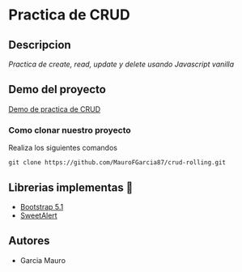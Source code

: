 # Practica de CRUD
## Descripcion

_Practica de create, read, update y delete usando Javascript vanilla_

## Demo del proyecto

[Demo de practica de CRUD](https://crud-catalogo.netlify.app/index.html)

### Como clonar nuestro proyecto

Realiza los siguientes comandos

`git clone https://github.com/MauroFGarcia87/crud-rolling.git`

## Librerias implementas 📑

- [Bootstrap 5.1](https://getbootstrap.com/)
- [SweetAlert](https://sweetalert2.github.io/)


## Autores

- Garcia Mauro
